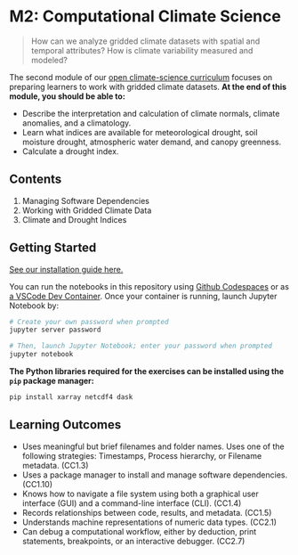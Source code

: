 M2: Computational Climate Science
=================================

> How can we analyze gridded climate datasets with spatial and temporal attributes? How is climate variability measured and modeled?

The second module of our [open climate-science curriculum](https://openclimatescience.github.io/curriculum) focuses on preparing learners to work with gridded climate datasets.
**At the end of this module, you should be able to:**

- Describe the interpretation and calculation of climate normals, climate anomalies, and a climatology.
- Learn what indices are available for meteorological drought, soil moisture drought, atmospheric water demand, and canopy greenness.
- Calculate a drought index.


Contents
--------------

1. Managing Software Dependencies
2. Working with Gridded Climate Data
3. Climate and Drought Indices


Getting Started
---------------

[See our installation guide here.](https://github.com/OpenClimateScience/M1-Open-Climate-Data/blob/master/HOW_TO_INSTALL.md)

You can run the notebooks in this repository using [Github Codespaces](https://docs.github.com/en/codespaces/overview) or as [a VSCode Dev Container](https://code.visualstudio.com/docs/devcontainers/containers). Once your container is running, launch Jupyter Notebook by:

```sh
# Create your own password when prompted
jupyter server password

# Then, launch Jupyter Notebook; enter your password when prompted
jupyter notebook
```

**The Python libraries required for the exercises can be installed using the `pip` package manager:**

```sh
pip install xarray netcdf4 dask
```


Learning Outcomes
-----------------

- Uses meaningful but brief filenames and folder names. Uses one of the following strategies: Timestamps, Process hierarchy, or Filename metadata. (CC1.3)
- Uses a package manager to install and manage software dependencies. (CC1.10)
- Knows how to navigate a file system using both a graphical user interface (GUI) and a command-line interface (CLI). (CC1.4)
- Records relationships between code, results, and metadata. (CC1.5)
- Understands machine representations of numeric data types. (CC2.1)
- Can debug a computational workflow, either by deduction, print statements, breakpoints, or an interactive debugger. (CC2.7)

